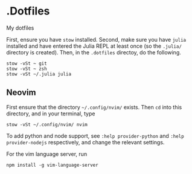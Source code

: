# .Dotfiles
My dotfiles

First, ensure you have `stow` installed.
Second, make sure you have `julia` installed and have entered the Julia REPL at least once
(so the `.julia/` directory is created).
Then, in the `.dotfiles` directoy, do the following.
```
stow -vSt ~ git
stow -vSt ~ zsh
stow -vSt ~/.julia julia
```

## Neovim
First ensure that the directory `~/.config/nvim/` exists.
Then `cd` into this directory, and in your terminal, type
```
stow -vSt ~/.config/nvim/ nvim
```
To add python and node support,
see `:help provider-python` and `:help provider-nodejs` respectively,
and change the relevant settings.

For the vim language server, run
```
npm install -g vim-language-server
```
